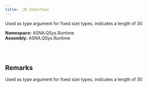 ```yaml
---
title: _30 Interface
---
```


Used as type argument for fixed size types, indicates a length of 30

**Namespace:** ASNA.QSys.Runtime <br/>
**Assembly:** ASNA.QSys.Runtime

<br>
<br>

## Remarks

Used as type argument for fixed size types, indicates a length of 30

[//]: # ($$TODO: Complete the Remarks section.)

<br>
<br>

